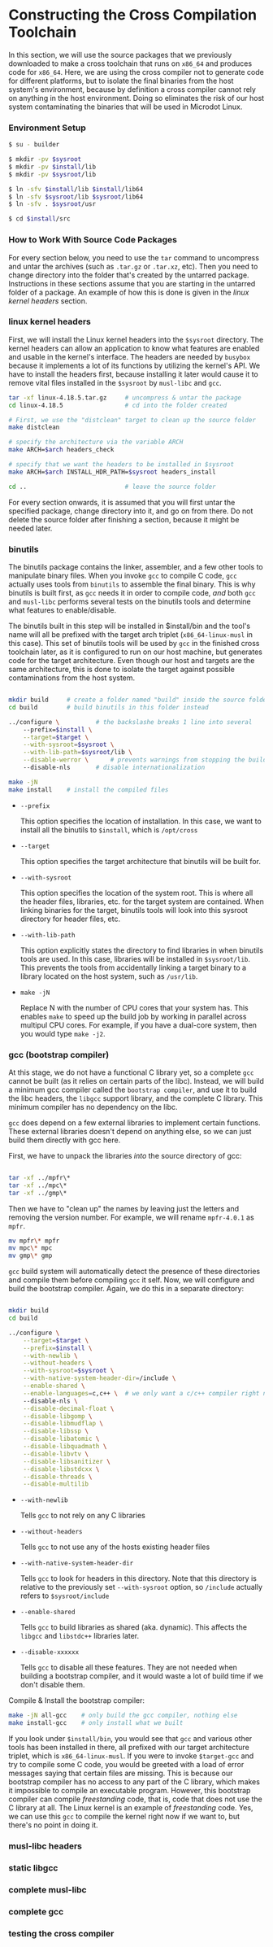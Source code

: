 # Constructing the Cross Compilation Toolchain

In this section, we will use the source packages that we previously
downloaded to make a cross toolchain that runs on `x86_64` and produces
code for `x86_64`. Here, we are using the cross compiler not to generate
code for different platforms, but to isolate the final binaries from
the host system's environment, because by definition a cross compiler
cannot rely on anything in the host environment. Doing so eliminates the
risk of our host system contaminating the binaries that will be used
in Microdot Linux.


### Environment Setup

```bash
$ su - builder

$ mkdir -pv $sysroot
$ mkdir -pv $install/lib
$ mkdir -pv $sysroot/lib

$ ln -sfv $install/lib $install/lib64
$ ln -sfv $sysroot/lib $sysroot/lib64
$ ln -sfv . $sysroot/usr

$ cd $install/src 
```

### How to Work With Source Code Packages

For every section below, you need to use the `tar` command to uncompress
and untar the archives (such as `.tar.gz` or `.tar.xz`, etc). Then you
need to change directory into the folder that's created by the untarred
package. Instructions in these sections assume that you are starting in the
untarred folder of a package. An example of how this is done is given in
the _linux kernel headers_ section.

### linux kernel headers

First, we will install the Linux kernel headers into the `$sysroot`
directory. The kernel headers can allow an application to know what
features are enabled and usable in the kernel's interface. The headers
are needed by `busybox` because it implements a lot of its functions
by utilizing the kernel's API. We have to install the headers first,
because installing it later would cause it to remove vital files installed
in the `$sysroot` by `musl-libc` and `gcc`.

```bash
tar -xf linux-4.18.5.tar.gz		# uncompress & untar the package
cd linux-4.18.5					# cd into the folder created

# First, we use the "distclean" target to clean up the source folder
make distclean					

# specify the architecture via the variable ARCH
make ARCH=$arch headers_check

# specify that we want the headers to be installed in $sysroot
make ARCH=$arch INSTALL_HDR_PATH=$sysroot headers_install

cd ..							# leave the source folder
```

For every section onwards, it is assumed that you will first untar the
specified package, change directory into it, and go on from there. Do
not delete the source folder after finishing a section, because it might
be needed later.

### binutils

The binutils package contains the linker, assembler, and a few other tools
to manipulate binary files. When you invoke `gcc` to compile C code,
`gcc` actually uses tools from `binutils` to assemble the final binary.
This is why binutils is built first, as `gcc` needs it in order to compile
code, _and_ both `gcc` and `musl-libc` performs several tests on the
binutils tools and determine what features to enable/disable.

The binutils built in this step will be installed in $install/bin and the
tool's name will all be prefixed with the target arch triplet
(`x86_64-linux-musl` in this case). This set of binutils tools will be used
by `gcc` in the finished cross toolchain later, as it is configured to run
on our host machine, but generates code for the target architecture. Even
though our host and targets are the same architecture, this is done to
isolate the target against possible contaminations from the host system.

```bash

mkdir build		# create a folder named "build" inside the source folder
cd build		# build binutils in this folder instead

../configure \			# the backslashe breaks 1 line into several
	--prefix=$install \
	--target=$target \
	--with-sysroot=$sysroot \
	--with-lib-path=$sysroot/lib \
	--disable-werror \		# prevents warnings from stopping the build
	--disable-nls		# disable internationalization

make -jN
make install	# install the compiled files
```
* `--prefix`

	This option specifies the location of installation. In this case, we
	want to install all the binutils to `$install`, which is `/opt/cross`

* `--target`

	This option specifies the target architecture that binutils will
	be built for.

* `--with-sysroot`

	This option specifies the location of the system root. This is where
	all the header files, libraries, etc. for the target system are
	contained. When linking binaries for the target, binutils tools will
	look into this sysroot directory for header files, etc.

* `--with-lib-path`

	This option explicitly states the directory to find libraries in when
	binutils tools are used. In this case, libraries will be installed
	in `$sysroot/lib`. This prevents the tools from accidentally linking
	a target binary to a library located on the host system, such as
	`/usr/lib`.

* `make -jN`

	Replace N with the number of CPU cores that your system has. This
	enables `make` to speed up the build job by working in parallel across
	multipul CPU cores. For example, if you have a dual-core system, then
	you would type `make -j2`.


### gcc (bootstrap compiler)

At this stage, we do not have a functional C library yet, so a complete
`gcc` cannot be built (as it relies on certain parts of the libc). Instead,
we will build a minimum gcc compiler called the `bootstrap compiler`, and
use it to build the libc headers, the `libgcc` support library, and the
complete C library. This minimum compiler has no dependency on the libc.

`gcc` does depend on a few external libraries to implement certain functions.
These external libraries doesn't depend on anything else, so we can just
build them directly with gcc here.

First, we have to unpack the libraries _into_ the source directory of gcc:

```bash

tar -xf ../mpfr\*
tar -xf ../mpc\*
tar -xf ../gmp\*

```

Then we have to "clean up" the names by leaving just the letters and
removing the version number. For example, we will rename `mpfr-4.0.1` as
`mpfr`.

```bash
mv mpfr\* mpfr
mv mpc\* mpc
mv gmp\* gmp
```

`gcc` build system will automatically detect the presence of these
directories and compile them before compiling `gcc` it self. Now, we
will configure and build the bootstrap compiler. Again, we do this in a
separate directory:

```bash

mkdir build
cd build

../configure \
	--target=$target \
	--prefix=$install \
	--with-newlib \
	--without-headers \
	--with-sysroot=$sysroot \
	--with-native-system-header-dir=/include \
	--enable-shared \
	--enable-languages=c,c++ \	# we only want a c/c++ compiler right now
	--disable-nls \
	--disable-decimal-float \
	--disable-libgomp \
	--disable-libmudflap \
	--disable-libssp \
	--disable-libatomic \
	--disable-libquadmath \
	--disable-libvtv \
	--disable-libsanitizer \
	--disable-libstdcxx \
	--disable-threads \
	--disable-multilib
```

* `--with-newlib`

	Tells `gcc` to not rely on any C libraries

* `--without-headers`

	Tells `gcc` to not use any of the hosts existing header files


* `--with-native-system-header-dir`

	Tells `gcc` to look for headers in this directory. Note that
	this directory is relative to the previously set `--with-sysroot`
	option, so `/include` actually refers to `$sysroot/include`

* `--enable-shared`

	Tells `gcc` to build libraries as shared (aka. dynamic). This
	affects the `libgcc` and `libstdc++` libraries later.

* `--disable-xxxxxx`

	Tells `gcc` to disable all these features. They are not needed
	when building a bootstrap compiler, and it would waste a lot of
	build time if we don't disable them.

Compile & Install the bootstrap compiler:

```bash
make -jN all-gcc	# only build the gcc compiler, nothing else
make install-gcc	# only install what we built
```

If you look under `$install/bin`, you would see that `gcc` and various
other tools has been installed in there, all prefixed with our target
architecture triplet, which is `x86_64-linux-musl`. If you were 
to invoke `$target-gcc` and try to compile some C code, you would be
greeted with a load of error messages saying that certain files are
missing. This is because our bootstrap compiler has no access to any
part of the C library, which makes it impossible to compile an executable
program. However, this bootstrap compiler can compile _freestanding_ code,
that is, code that does not use the C library at all. The Linux kernel is
an example of _freestanding_ code. Yes, we can use this `gcc` to compile
the kernel right now if we want to, but there's no point in doing it.


### musl-libc headers

### static libgcc

### complete musl-libc

### complete gcc

### testing the cross compiler
